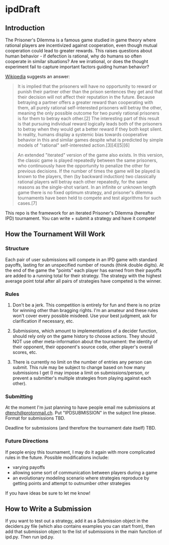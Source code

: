 # ipdDraft

## Introduction

The Prisoner's Dilemma is a famous game studied in game theory where rational players are incentivized against cooperation, even though mutual cooperation could lead to greater rewards.  This raises questions about human behavior - if defection is rational, why do humans so often cooperate in similar situations?  Are we irrational, or does the thought experiment fail to capture important factors guiding human behavior?

[Wikipedia](https://en.wikipedia.org/wiki/Prisoner%27s_dilemma) suggests an answer:

>It is implied that the prisoners will have no opportunity to reward or punish their partner other than the prison sentences they get and that their decision will not affect their reputation in the future. Because betraying a partner offers a greater reward than cooperating with them, all purely rational self-interested prisoners will betray the other, meaning the only possible outcome for two purely rational prisoners is for them to betray each other.[2] The interesting part of this result is that pursuing individual reward logically leads both of the prisoners to betray when they would get a better reward if they both kept silent. In reality, humans display a systemic bias towards cooperative behavior in this and similar games despite what is predicted by simple models of "rational" self-interested action.[3][4][5][6]

>An extended "iterated" version of the game also exists. In this version, the classic game is played repeatedly between the same prisoners, who continuously have the opportunity to penalize the other for previous decisions. If the number of times the game will be played is known to the players, then (by backward induction) two classically rational players will betray each other repeatedly, for the same reasons as the single-shot variant. In an infinite or unknown length game there is no fixed optimum strategy, and prisoner's dilemma tournaments have been held to compete and test algorithms for such cases.[7] 

This repo is the framework for an iterated Prisoner's Dilemma (hereafter IPD) tournament.  You can write + submit a strategy and have it compete!

## How the Tournament Will Work

### Structure

Each pair of user submissions will compete in an IPD game with standard payoffs, lasting for an unspecified number of rounds (think double digits).  At the end of the game the "points" each player has earned from their payoffs are added to a running total for their strategy.  The strategy with the highest average point total after all pairs of strategies have competed is the winner.

### Rules

1. Don't be a jerk.  This competition is entirely for fun and there is no prize for winning other than bragging rights.  I'm an amateur and these rules won't cover every possible misdeed.  Use your best judgment, ask for clarification if necessary, etc.

2. Submissions, which amount to implementations of a decider function, should rely only on the game history to choose actions.  They should NOT use other meta-information about the tournament: the identity of their opponent, their opponent's source code, other player's overall scores, etc.

3. There is currently no limit on the number of entries any person can submit.  This rule may be subject to change based on how many submissions I get (I may impose a limit on submissions/person, or prevent a submitter's multiple strategies from playing against each other).

### Submitting

At the moment I'm just planning to have people email me submissions at dtench@protonmail.ch.  Put "IPDSUBMISSION" in the subject line please.  Format for submissions TBD.

Deadline for submissions (and therefore the tournament date itself) TBD.

### Future Directions

If people enjoy this tournament, I may do it again with more complicated rules in the future.  Possible modifications include:
* varying payoffs 
* allowing some sort of communication between players during a game
* an evolutionary modeling scenario where strategies reproduce by getting points and attempt to outnumber other strategies

If you have ideas be sure to let me know!

## How to Write a Submission

If you want to test out a strategy, add it as a Submission object in the deciders.py file (which also contains examples you can start from), then add that submission object to the list of submissions in the main function of ipd.py.  Then run ipd.py.
